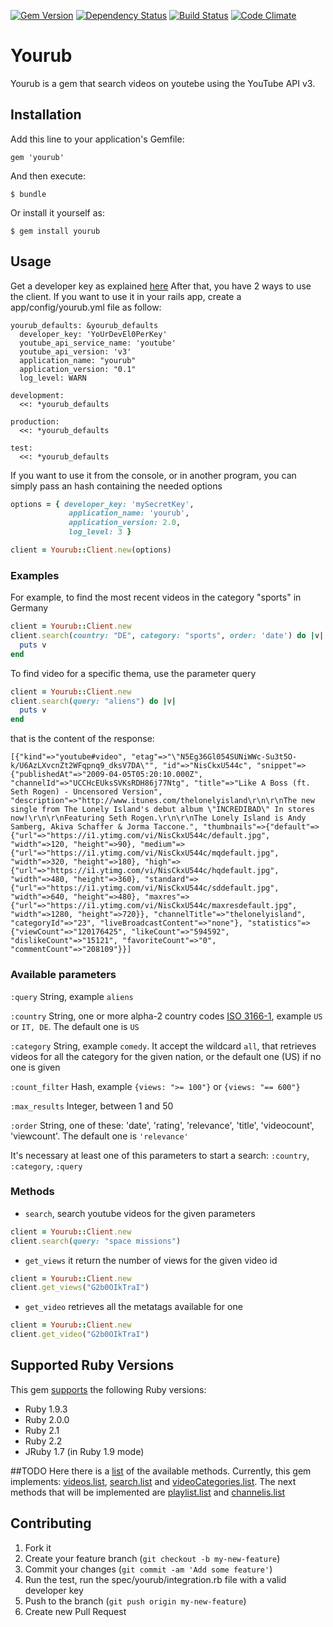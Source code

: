 [![Gem Version](https://badge.fury.io/rb/yourub.svg)](http://badge.fury.io/rb/yourub)
[![Dependency Status](https://gemnasium.com/edap/yourub.svg)](https://gemnasium.com/edap/yourub)
[![Build Status](https://travis-ci.org/edap/yourub.svg?branch=master)](https://travis-ci.org/edap/yourub)
[![Code Climate](https://codeclimate.com/github/edap/yourub.png)](https://codeclimate.com/github/edap/yourub)

# Yourub
Yourub is a gem that search videos on youtebe using the YouTube API v3.

## Installation

Add this line to your application's Gemfile:

    gem 'yourub'

And then execute:

    $ bundle

Or install it yourself as:

    $ gem install yourub

## Usage

Get a developer key as explained [here](http://www.youtube.com/watch?v=Im69kzhpR3I)
After that, you have 2 ways to use the client. If you want to use it in your
rails app,  create a app/config/yourub.yml file as follow:
```
yourub_defaults: &yourub_defaults
  developer_key: 'YoUrDevEl0PerKey'
  youtube_api_service_name: 'youtube'
  youtube_api_version: 'v3'
  application_name: "yourub"
  application_version: "0.1"
  log_level: WARN

development:
  <<: *yourub_defaults

production:
  <<: *yourub_defaults

test:
  <<: *yourub_defaults
```

If you want to use it from the console, or in another program, you can simply
pass an hash containing the needed options
```ruby
options = { developer_key: 'mySecretKey',
             application_name: 'yourub',
             application_version: 2.0,
             log_level: 3 }

client = Yourub::Client.new(options)
```


### Examples

For example, to find the most recent videos in the category "sports" in Germany
```ruby
client = Yourub::Client.new
client.search(country: "DE", category: "sports", order: 'date') do |v|
  puts v
end
```

To find video for a specific thema, use the parameter query

```ruby
client = Yourub::Client.new
client.search(query: "aliens") do |v|
  puts v
end
```
that is the content of the response:
```
[{"kind"=>"youtube#video", "etag"=>"\"N5Eg36Gl054SUNiWWc-Su3t5O-k/U6AzLXvcnZt2WFqpnq9_dksV7DA\"", "id"=>"NisCkxU544c", "snippet"=>{"publishedAt"=>"2009-04-05T05:20:10.000Z", "channelId"=>"UCCHcEUksSVKsRDH86j77Ntg", "title"=>"Like A Boss (ft. Seth Rogen) - Uncensored Version", "description"=>"http://www.itunes.com/thelonelyisland\r\n\r\nThe new single from The Lonely Island's debut album \"INCREDIBAD\" In stores now!\r\n\r\nFeaturing Seth Rogen.\r\n\r\nThe Lonely Island is Andy Samberg, Akiva Schaffer & Jorma Taccone.", "thumbnails"=>{"default"=>{"url"=>"https://i1.ytimg.com/vi/NisCkxU544c/default.jpg", "width"=>120, "height"=>90}, "medium"=>{"url"=>"https://i1.ytimg.com/vi/NisCkxU544c/mqdefault.jpg", "width"=>320, "height"=>180}, "high"=>{"url"=>"https://i1.ytimg.com/vi/NisCkxU544c/hqdefault.jpg", "width"=>480, "height"=>360}, "standard"=>{"url"=>"https://i1.ytimg.com/vi/NisCkxU544c/sddefault.jpg", "width"=>640, "height"=>480}, "maxres"=>{"url"=>"https://i1.ytimg.com/vi/NisCkxU544c/maxresdefault.jpg", "width"=>1280, "height"=>720}}, "channelTitle"=>"thelonelyisland", "categoryId"=>"23", "liveBroadcastContent"=>"none"}, "statistics"=>{"viewCount"=>"120176425", "likeCount"=>"594592", "dislikeCount"=>"15121", "favoriteCount"=>"0", "commentCount"=>"208109"}}]
```
### Available parameters
`:query` String, example `aliens`

`:country` String, one or more alpha-2 country codes [ISO 3166-1](http://www.iso.org/iso/country_codes/iso_3166_code_lists/country_names_and_code_elements.htm), example `US` or `IT, DE`. The default one is `US`

`:category` String, example `comedy`. It accept the wildcard `all`, that retrieves videos for all the category for the given nation, or the default one (US) if no one is given

`:count_filter` Hash, example `{views: ">= 100"}` or `{views: "== 600"}`

`:max_results` Integer, between 1 and 50

`:order` String, one of these: 'date', 'rating', 'relevance', 'title', 'videocount', 'viewcount'. The default one is `'relevance'`

It's necessary at least one of this parameters to start a search: `:country`, `:category`, `:query`
 
### Methods
* `search`, search youtube videos for the given parameters
```ruby
client = Yourub::Client.new
client.search(query: "space missions")
```

* `get_views`
it return the number of views for the given video id
```ruby
client = Yourub::Client.new
client.get_views("G2b0OIkTraI")
```
* `get_video`
retrieves all the metatags available for one
```ruby
client = Yourub::Client.new
client.get_video("G2b0OIkTraI")
```

## Supported Ruby Versions
This gem [supports](https://travis-ci.org/edap/yourub) the following Ruby versions:

* Ruby 1.9.3
* Ruby 2.0.0
* Ruby 2.1
* Ruby 2.2
* JRuby 1.7 (in Ruby 1.9 mode)

##TODO
Here there is a [list](https://developers.google.com/youtube/v3/docs/) of the available methods.
Currently, this gem implements: [videos.list](https://developers.google.com/youtube/v3/docs/videos/list), [search.list](https://developers.google.com/youtube/v3/docs/search/list) and [videoCategories.list](https://developers.google.com/youtube/v3/docs/videoCategories/list).
The next methods that will be implemented are [playlist.list](https://developers.google.com/youtube/v3/docs/playlists/list) and [channelis.list](https://developers.google.com/youtube/v3/docs/channels/list)
## Contributing

1. Fork it
2. Create your feature branch (`git checkout -b my-new-feature`)
3. Commit your changes (`git commit -am 'Add some feature'`)
4. Run the test, run the spec/yourub/integration.rb file with a valid developer
   key
5. Push to the branch (`git push origin my-new-feature`)
4. Create new Pull Request
